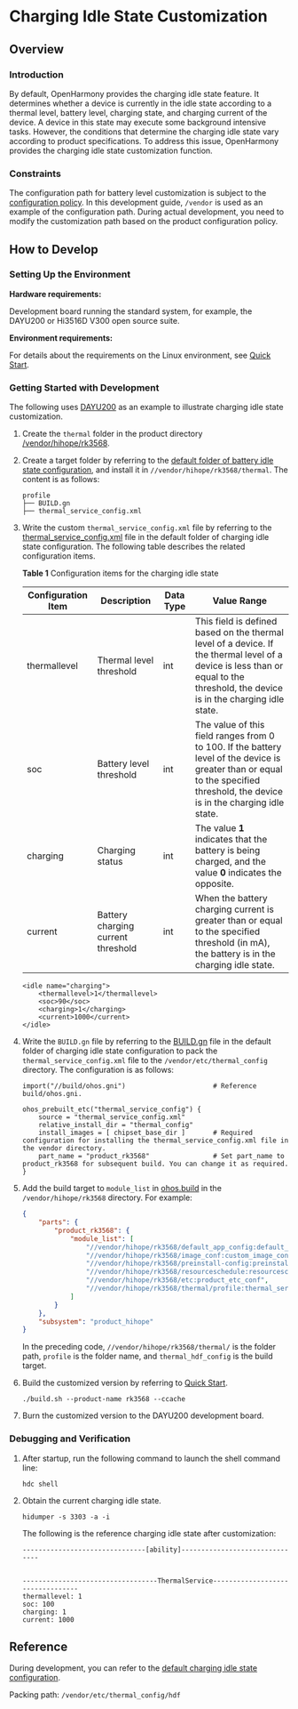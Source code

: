 # Charging Idle State Customization

## Overview

### Introduction

By default, OpenHarmony provides the charging idle state feature. It determines whether a device is currently in the idle state according to a thermal level, battery level, charging state, and charging current of the device. A device in this state may execute some background intensive tasks. However, the conditions that determine the charging idle state vary according to product specifications. To address this issue, OpenHarmony provides the charging idle state customization function.

### Constraints

The configuration path for battery level customization is subject to the [configuration policy](https://gitee.com/openharmony/customization_config_policy). In this development guide, `/vendor` is used as an example of the configuration path. During actual development, you need to modify the customization path based on the product configuration policy.

## How to Develop

### Setting Up the Environment

**Hardware requirements:**

Development board running the standard system, for example, the DAYU200 or Hi3516D V300 open source suite.

**Environment requirements:**

For details about the requirements on the Linux environment, see [Quick Start](../quick-start/quickstart-overview.md).

### Getting Started with Development

The following uses [DAYU200](https://gitee.com/openharmony/vendor_hihope/tree/master/rk3568) as an example to illustrate charging idle state customization.

1. Create the `thermal` folder in the product directory [/vendor/hihope/rk3568](https://gitee.com/openharmony/vendor_hihope/tree/master/rk3568).

2. Create a target folder by referring to the [default folder of battery idle state configuration](https://gitee.com/openharmony/powermgr_thermal_manager/tree/master/services/native/profile), and install it in `//vendor/hihope/rk3568/thermal`. The content is as follows:
     
    ```text
    profile
    ├── BUILD.gn
    ├── thermal_service_config.xml
    ```

3. Write the custom `thermal_service_config.xml` file by referring to the [thermal_service_config.xml](https://gitee.com/openharmony/powermgr_thermal_manager/blob/master/services/native/profile/thermal_service_config.xml) file in the default folder of charging idle state configuration. The following table describes the related configuration items.

    **Table 1** Configuration items for the charging idle state
    
    | Configuration Item| Description| Data Type| Value Range|
    | -------- | -------- | -------- | -------- |
    | thermallevel | Thermal level threshold| int | This field is defined based on the thermal level of a device. If the thermal level of a device is less than or equal to the threshold, the device is in the charging idle state.|
    | soc | Battery level threshold| int | The value of this field ranges from 0 to 100. If the battery level of the device is greater than or equal to the specified threshold, the device is in the charging idle state.|
    | charging | Charging status| int | The value **1** indicates that the battery is being charged, and the value **0** indicates the opposite.|
    | current | Battery charging current threshold| int | When the battery charging current is greater than or equal to the specified threshold (in mA), the battery is in the charging idle state.|

    ```shell
    <idle name="charging">
        <thermallevel>1</thermallevel>
        <soc>90</soc>
        <charging>1</charging>
        <current>1000</current>
    </idle>
    ```

4. Write the `BUILD.gn` file by referring to the [BUILD.gn](https://gitee.com/openharmony/powermgr_thermal_manager/blob/master/services/native/profile/BUILD.gn) file in the default folder of charging idle state configuration to pack the `thermal_service_config.xml` file to the `/vendor/etc/thermal_config` directory. The configuration is as follows:

    ```shell
    import("//build/ohos.gni")                      # Reference build/ohos.gni.

    ohos_prebuilt_etc("thermal_service_config") {
        source = "thermal_service_config.xml"
        relative_install_dir = "thermal_config"
        install_images = [ chipset_base_dir ]       # Required configuration for installing the thermal_service_config.xml file in the vendor directory.
        part_name = "product_rk3568"                # Set part_name to product_rk3568 for subsequent build. You can change it as required.
    }
    ```

5. Add the build target to `module_list` in [ohos.build](https://gitee.com/openharmony/vendor_hihope/blob/master/rk3568/ohos.build) in the `/vendor/hihope/rk3568` directory. For example:

    ```json
    {
        "parts": {
            "product_rk3568": {
                "module_list": [
                    "//vendor/hihope/rk3568/default_app_config:default_app_config",
                    "//vendor/hihope/rk3568/image_conf:custom_image_conf",
                    "//vendor/hihope/rk3568/preinstall-config:preinstall-config",
                    "//vendor/hihope/rk3568/resourceschedule:resourceschedule",
                    "//vendor/hihope/rk3568/etc:product_etc_conf",
                    "//vendor/hihope/rk3568/thermal/profile:thermal_service_config", // Add the configuration for building of thermal_service_config.
                ]
            }
        },
        "subsystem": "product_hihope"
    }
    ```
    In the preceding code, `//vendor/hihope/rk3568/thermal/` is the folder path, `profile` is the folder name, and `thermal_hdf_config` is the build target.

6. Build the customized version by referring to [Quick Start](../quick-start/quickstart-overview.md).

    ```shell
    ./build.sh --product-name rk3568 --ccache
    ```

7. Burn the customized version to the DAYU200 development board.

### Debugging and Verification

1. After startup, run the following command to launch the shell command line:
    ```shell
    hdc shell
    ```

2. Obtain the current charging idle state.
    ```shell
    hidumper -s 3303 -a -i
    ```

    The following is the reference charging idle state after customization:
    ```shell
    -------------------------------[ability]-------------------------------


    ----------------------------------ThermalService---------------------------------
    thermallevel: 1
    soc: 100
    charging: 1
    current: 1000
    ```

## Reference
During development, you can refer to the [default charging idle state configuration](https://gitee.com/openharmony/powermgr_thermal_manager/blob/master/services/native/profile/thermal_service_config.xml).

Packing path: `/vendor/etc/thermal_config/hdf`
